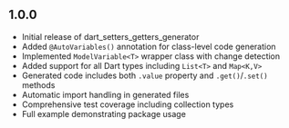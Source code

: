## 1.0.0

- Initial release of dart_setters_getters_generator
- Added `@AutoVariables()` annotation for class-level code generation
- Implemented `ModelVariable<T>` wrapper class with change detection
- Added support for all Dart types including `List<T>` and `Map<K,V>`
- Generated code includes both `.value` property and `.get()`/`.set()` methods
- Automatic import handling in generated files
- Comprehensive test coverage including collection types
- Full example demonstrating package usage
